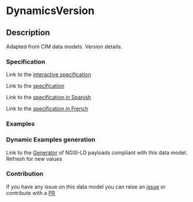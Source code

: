 # DynamicsVersion

## Description 

Adapted from CIM data models. Version details.
### Specification

Link to the [interactive specification](https://swagger.lab.fiware.org/?url=https://smart-data-models.github.io/dataModel.EnergyCIM/DynamicsVersion/swagger.yaml)

Link to the [specification](https://smart-data-models.github.io/dataModel.EnergyCIM/DynamicsVersion/doc/spec.md)

Link to the [specification in Spanish](https://smart-data-models.github.io/dataModel.EnergyCIM/DynamicsVersion/doc/spec_ES.md)

Link to the [specification in French](https://smart-data-models.github.io/dataModel.EnergyCIM/DynamicsVersion/doc/spec_FR.md)
### Examples
### Dynamic Examples generation

Link to the [Generator](https://smartdatamodels.org/extra/ngsi-ld_generator_v0.91.php?schemaUrl=https://raw.githubusercontent.com/smart-data-models/dataModel.EnergyCIM/master/DynamicsVersion/schema.json&email=info@smartdatamodels.org) of NGSI-LD payloads compliant with this data model. Refresh for new values
### Contribution

 If you have any issue on this data model you can raise an [issue](https://github.com/smart-data-models/dataModel.EnergyCIM/issues)  or contribute with a [PR](https://github.com/smart-data-models/dataModel.EnergyCIM/pulls)
